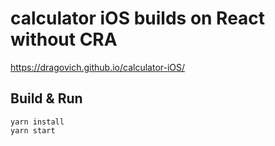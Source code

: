 # calculator iOS builds on React without CRA

https://dragovich.github.io/calculator-iOS/

## Build & Run

```
yarn install
yarn start
```
